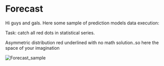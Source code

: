 # Forecast

Hi guys and gals. Here some sample of prediction models data execution:

Task:
catch all red dots in statistical series.


Asymmetric distribution red underlined with no math solution..so here the space of your imagination 



![Forecast_sample](https://github.com/user-attachments/assets/b8d4e35d-53d6-44be-b5cc-940e60b5569e)
